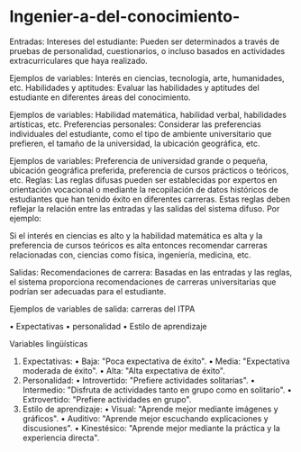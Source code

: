 # Ingenier-a-del-conocimiento-


Entradas:
Intereses del estudiante: Pueden ser determinados a través de pruebas de personalidad, cuestionarios, o incluso basados en actividades extracurriculares que haya realizado.

Ejemplos de variables: Interés en ciencias, tecnología, arte, humanidades, etc.
Habilidades y aptitudes: Evaluar las habilidades y aptitudes del estudiante en diferentes áreas del conocimiento.

Ejemplos de variables: Habilidad matemática, habilidad verbal, habilidades artísticas, etc.
Preferencias personales: Considerar las preferencias individuales del estudiante, 
como el tipo de ambiente universitario que prefieren, el tamaño de la universidad, la ubicación geográfica, etc.

Ejemplos de variables: Preferencia de universidad grande o pequeña, ubicación geográfica preferida, preferencia de cursos prácticos o teóricos, etc.
Reglas:
Las reglas difusas pueden ser establecidas por expertos en orientación vocacional o mediante la recopilación de datos históricos de estudiantes que han tenido éxito en diferentes carreras. 
Estas reglas deben reflejar la relación entre las entradas y las salidas del sistema difuso. Por ejemplo:

Si el interés en ciencias es alto y la habilidad matemática es alta y la preferencia de cursos teóricos es alta entonces recomendar carreras relacionadas con,
ciencias como física, ingeniería, medicina, etc.

Salidas:
Recomendaciones de carrera: Basadas en las entradas y las reglas, el sistema proporciona recomendaciones de carreras universitarias que podrían ser adecuadas para el estudiante.

Ejemplos de variables de salida: carreras del ITPA

•	Expectativas 
•	 personalidad 
•	Estilo de aprendizaje


Variables lingüísticas

1.	Expectativas:
•	Baja: "Poca expectativa de éxito".
•	Media: "Expectativa moderada de éxito".
•	Alta: "Alta expectativa de éxito".
2.	Personalidad:
•	Introvertido: "Prefiere actividades solitarias".
•	Intermedio: "Disfruta de actividades tanto en grupo como en solitario".
•	Extrovertido: "Prefiere actividades en grupo".
3.	Estilo de aprendizaje:
•	Visual: "Aprende mejor mediante imágenes y gráficos".
•	Auditivo: "Aprende mejor escuchando explicaciones y discusiones".
•	Kinestésico: "Aprende mejor mediante la práctica y la experiencia directa".
